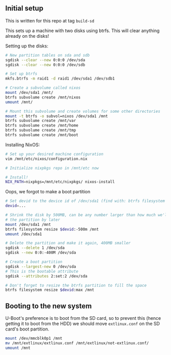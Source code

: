 ## Initial setup

This is written for this repo at tag `build-sd`

This sets up a machine with two disks using btrfs. This will clear anything
already on the disks!

Setting up the disks:

```sh
# New partition tables on sda and sdb
sgdisk --clear --new 0:0:0 /dev/sda
sgdisk --clear --new 0:0:0 /dev/sdb

# Set up btrfs
mkfs.btrfs -m raid1 -d raid1 /dev/sda1 /dev/sdb1

# Create a subvolume called nixos
mount /dev/sda1 /mnt/
btrfs subvolume create /mnt/nixos
umount /mnt/

# Mount this subvolume and create volumes for some other directories
mount -t btrfs -o subvol=nixos /dev/sda1 /mnt
btrfs subvolume create /mnt/var
btrfs subvolume create /mnt/home
btrfs subvolume create /mnt/tmp
btrfs subvolume create /mnt/boot
```

Installing NixOS:

```sh
# Set up your desired machine configuration
vim /mnt/etc/nixos/configuration.nix

# Initialize nixpkgs repo in /mnt/etc now

# Install!
NIX_PATH=nixpkgs=/mnt/etc/nixpkgs/ nixos-install
```

Oops, we forgot to make a boot partition
```sh
# Set devid to the device id of /dev/sda1 (find with: btrfs filesystem show /mnt)
devid=...

# Shrink the disk by 500MB, can be any number larger than how much we'll shrink
# the partition by later
mount /dev/sda1 /mnt
btrfs filesystem resize $devid:-500m /mnt
umount /dev/sda1

# Delete the partition and make it again, 400MB smaller
sgdisk --delete 1 /dev/sda
sgdisk --new 0:0:-400M /dev/sda

# Create a boot partition
sgdisk --largest-new 0 /dev/sda
# This is the bootable attribute
sgdisk --attributes 2:set:2 /dev/sda

# Don't forget to resize the btrfs partition to fill the space
btrfs filesystem resize $devid:max /mnt
```


## Booting to the new system

U-Boot's preference is to boot from the SD card, so to prevent this (hence
getting it to boot from the HDD) we should move `extlinux.conf` on the SD
card's boot partition.

```sh
mount /dev/mmcblk0p1 /mnt
mv /mnt/extlinux/extlinux.conf /mnt/extlinux/not-extlinux.conf/
umount /mnt
```
